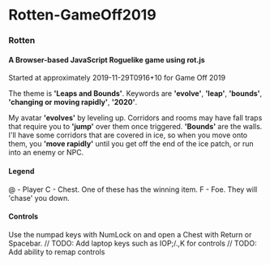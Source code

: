 # Rotten-GameOff2019
### Rotten
#### A Browser-based JavaScript Roguelike game using rot.js
Started at approximately 2019-11-29T0916+10 for Game Off 2019

The theme is **'Leaps and Bounds'**. Keywords are **'evolve'**, **'leap'**, **'bounds'**, **'changing or moving rapidly'**, **'2020'**.

My avatar **'evolves'** by leveling up.
Corridors and rooms may have fall traps that require you to **'jump'** over them once triggered.
**'Bounds'** are the walls.
I'll have some corridors that are covered in ice, so when you move onto them, you **'move rapidly'** until you get off the end of the ice patch, or run into an enemy or NPC.

#### Legend

@ - Player
C - Chest. One of these has the winning item.
F - Foe. They will 'chase' you down.

#### Controls

Use the numpad keys with NumLock on and open a Chest with Return or Spacebar.
// TODO: Add laptop keys such as IOP;/.,K for controls
// TODO: Add ability to remap controls
